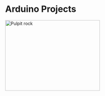 # Arduino Projects
<body>
    <img border="0" src="https://github.com/Jingming517/Arduino-Sensors-Test/blob/master/IMG_5418.JPG" alt="Pulpit rock" width="304" height="228">
</body>
